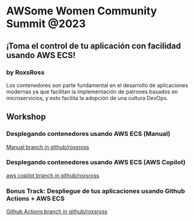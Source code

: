 # AWSome Women Community Summit @2023

## ¡Toma el control de tu aplicación con facilidad usando AWS ECS! 
### by RoxsRoss

Los contenedores son parte fundamental en el desarrollo de aplicaciones modernas ya que facilitan la implementación de patrones basados en microservicios, y esto facilita la adopción de una cultura DevOps.


## Workshop

### Desplegando contenedores usando AWS ECS (Manual)
[Manual branch in github/roxsross](../../tree/master)


### Desplegando contenedores usando AWS ECS (AWS Copilot)
[aws copilot branch in github/roxsross](../../tree/awscopilot)


### Bonus Track: Despliegue de tus aplicaciones usando Github Actions + AWS ECS

[Github Actions branch in github/roxsross](../../tree/github-action)
